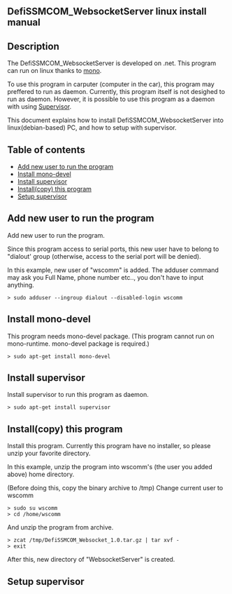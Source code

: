 DefiSSMCOM_WebsocketServer linux install manual
---

## Description
The DefiSSMCOM_WebsocketServer is developed on .net. This program can run on linux thanks to [mono](http://www.mono-project.com/). 

To use this program in carputer (computer in the car), this program may preffered to run as daemon.
Currently, this program itself is not desighed to run as daemon. However, it is possible to use this program as a daemon with using [Supervisor](http://supervisord.org/).

This document explains how to install DefiSSMCOM_WebsocketServer into linux(debian-based) PC, and how to setup with supervisor.

## Table of contents
* [Add new user to run the program](#addNewUser)
* [Install mono-devel](#installMono)
* [Install supervisor](#installSupervisor)
* [Install(copy) this program](#installThisProgram)
* [Setup supervisor](#setupSupervisor)

## <a name="addNewUser">Add new user to run the program</a>
Add new user to run the program. 

Since this program access to serial ports, this new user have to belong to "dialout' group (otherwise, access to the serial port will be denied).

In this example, new user of "wscomm" is added. The adduser command may ask you Full Name, phone number etc.., you don't have to input anything.

```
> sudo adduser --ingroup dialout --disabled-login wscomm
```

## <a name="installMono">Install mono-devel </a>

This program needs mono-devel package. (This program cannot run on mono-runtime. mono-devel package is required.)
```
> sudo apt-get install mono-devel
```

## <a name="installSupervisor">Install supervisor </a>

Install supervisor to run this program as daemon.
```
> sudo apt-get install supervisor
```

## <a name="installThisProgram">Install(copy) this program </a>
Install this program. Currently this program have no installer, so please unzip your favorite directory.

In this example, unzip the program into wscomm's (the user you added above) home directory.

(Before doing this, copy the binary archive to /tmp)
Change current user to wscomm
```
> sudo su wscomm
> cd /home/wscomm
```
And unzip the program from archive.
```
> zcat /tmp/DefiSSMCOM_Websocket_1.0.tar.gz | tar xvf -
> exit
```
After this, new directory of "WebsocketServer" is created.

## <a name="setupSupervisor"> Setup supervisor </a>

